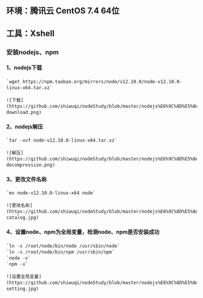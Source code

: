 ## 环境：腾讯云 CentOS 7.4 64位
## 工具：Xshell

### 安装nodejs、npm
  #### 1、nodejs下载  
    `wget https://npm.taobao.org/mirrors/node/v12.10.0/node-v12.10.0-linux-x64.tar.xz`  

    ![下载](https://github.com/shiwuqi/nodeStudy/blob/master/nodejs%E6%9C%8D%E5%8A%A1%E5%99%A8%E9%83%A8%E7%BD%B2/assets/images/node-download.png)

  #### 2、nodejs解压  
    `tar -xvf node-v12.10.0-linux-x64.tar.xz`  

    ![解压](https://github.com/shiwuqi/nodeStudy/blob/master/nodejs%E6%9C%8D%E5%8A%A1%E5%99%A8%E9%83%A8%E7%BD%B2/assets/images/node-decompression.png)

  #### 3、更改文件名称  
    `mv node-v12.10.0-linux-x64 node`  

    ![更改名称](https://github.com/shiwuqi/nodeStudy/blob/master/nodejs%E6%9C%8D%E5%8A%A1%E5%99%A8%E9%83%A8%E7%BD%B2/assets/images/node-catalog.jpg)
  
  #### 4、设置node、npm为全局变量，检测node、npm是否安装成功  
    `ln -s /root/node/bin/node /usr/sbin/node`  
    `ln -s /root/node/bin/npm /usr/sbin/npm`  
    `node -v`  
    `npm -v`  

    ![设置全局变量](https://github.com/shiwuqi/nodeStudy/blob/master/nodejs%E6%9C%8D%E5%8A%A1%E5%99%A8%E9%83%A8%E7%BD%B2/assets/images/node-setting.jpg)

  